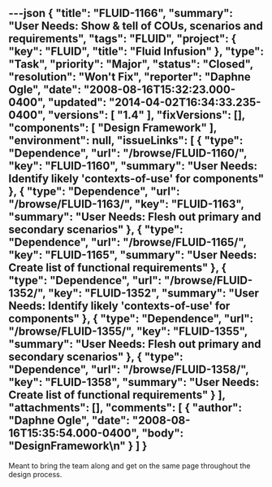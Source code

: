 ---json
{
  "title": "FLUID-1166",
  "summary": "User Needs:  Show & tell of COUs, scenarios and requirements",
  "tags": "FLUID",
  "project": {
    "key": "FLUID",
    "title": "Fluid Infusion"
  },
  "type": "Task",
  "priority": "Major",
  "status": "Closed",
  "resolution": "Won't Fix",
  "reporter": "Daphne Ogle",
  "date": "2008-08-16T15:32:23.000-0400",
  "updated": "2014-04-02T16:34:33.235-0400",
  "versions": [
    "1.4"
  ],
  "fixVersions": [],
  "components": [
    "Design Framework"
  ],
  "environment": null,
  "issueLinks": [
    {
      "type": "Dependence",
      "url": "/browse/FLUID-1160/",
      "key": "FLUID-1160",
      "summary": "User Needs:  Identify likely 'contexts-of-use' for components"
    },
    {
      "type": "Dependence",
      "url": "/browse/FLUID-1163/",
      "key": "FLUID-1163",
      "summary": "User Needs:  Flesh out primary and secondary scenarios"
    },
    {
      "type": "Dependence",
      "url": "/browse/FLUID-1165/",
      "key": "FLUID-1165",
      "summary": "User Needs:  Create list of functional requirements"
    },
    {
      "type": "Dependence",
      "url": "/browse/FLUID-1352/",
      "key": "FLUID-1352",
      "summary": "User Needs:  Identify likely 'contexts-of-use' for components"
    },
    {
      "type": "Dependence",
      "url": "/browse/FLUID-1355/",
      "key": "FLUID-1355",
      "summary": "User Needs:  Flesh out primary and secondary scenarios"
    },
    {
      "type": "Dependence",
      "url": "/browse/FLUID-1358/",
      "key": "FLUID-1358",
      "summary": "User Needs:  Create list of functional requirements"
    }
  ],
  "attachments": [],
  "comments": [
    {
      "author": "Daphne Ogle",
      "date": "2008-08-16T15:35:54.000-0400",
      "body": "DesignFramework\n"
    }
  ]
}
---
Meant to bring the team along and get on the same page throughout the design process.

        